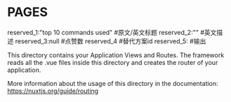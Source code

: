 # PAGES
reserved_1:"top 10 commands used"  #原文/英文标题
reserved_2:""                      #英文描述
reserved_3:null                    #点赞数
reserved_4                         #替代方案id
reserved_5:                        #输出

This directory contains your Application Views and Routes.
The framework reads all the .vue files inside this directory and creates the router of your application.

More information about the usage of this directory in the documentation:
https://nuxtjs.org/guide/routing
